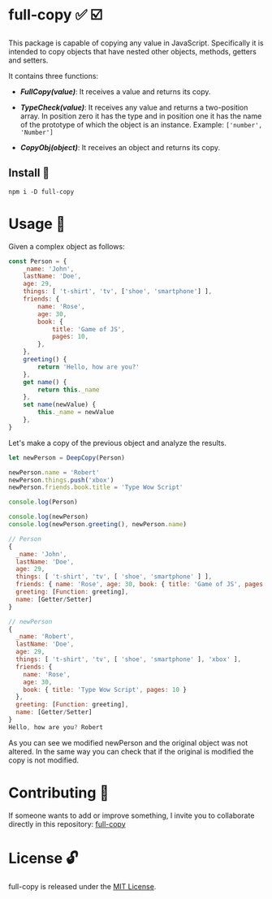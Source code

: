 # full-copy :white_check_mark: :ballot_box_with_check:

This package is capable of copying any value in JavaScript. Specifically it is intended to copy objects that have nested other objects, methods, getters and setters.

It contains three functions:

* ***FullCopy(value)***: It receives a value and returns its copy.

* ***TypeCheck(value)***: It receives any value and returns a two-position array. In position zero it has the type and in position one it has the name of the prototype of which the object is an instance. Example: ``` ['number', 'Number'] ```

* ***CopyObj(object)***: It receives an object and returns its copy.

## Install :wrench:

```npm
npm i -D full-copy
```

# Usage :pencil:

Given a complex object as follows:

```javascript
const Person = {
	_name: 'John',
	lastName: 'Doe',
	age: 29,
	things: [ 't-shirt', 'tv', ['shoe', 'smartphone'] ],
	friends: {
		name: 'Rose',
		age: 30,
		book: {
			title: 'Game of JS',
			pages: 10,
		},
	},
	greeting() {
		return 'Hello, how are you?'
	},
	get name() {
		return this._name
	},
	set name(newValue) {
		this._name = newValue
	},
}

```
Let's make a copy of the previous object and analyze the results.

```javascript
let newPerson = DeepCopy(Person)

newPerson.name = 'Robert'
newPerson.things.push('xbox')
newPerson.friends.book.title = 'Type Wow Script'

console.log(Person)

console.log(newPerson)
console.log(newPerson.greeting(), newPerson.name)

```

```javascript
// Person
{
  _name: 'John',
  lastName: 'Doe',
  age: 29,
  things: [ 't-shirt', 'tv', [ 'shoe', 'smartphone' ] ],
  friends: { name: 'Rose', age: 30, book: { title: 'Game of JS', pages: 10 } },
  greeting: [Function: greeting],
  name: [Getter/Setter]
}

// newPerson
{
  _name: 'Robert',
  lastName: 'Doe',
  age: 29,
  things: [ 't-shirt', 'tv', [ 'shoe', 'smartphone' ], 'xbox' ],
  friends: {
    name: 'Rose',
    age: 30,
    book: { title: 'Type Wow Script', pages: 10 }
  },
  greeting: [Function: greeting],
  name: [Getter/Setter]
}
Hello, how are you? Robert

```
As you can see we modified newPerson and the original object was not altered. In the same way you can check that if the original is modified the copy is not modified.

# Contributing :raising_hand:
If someone wants to add or improve something, I invite you to collaborate directly in this repository: [full-copy](https://github.com/ChristBM/full-copy)

# License :unlock:
full-copy is released under the [MIT License](https://opensource.org/licenses/MIT).